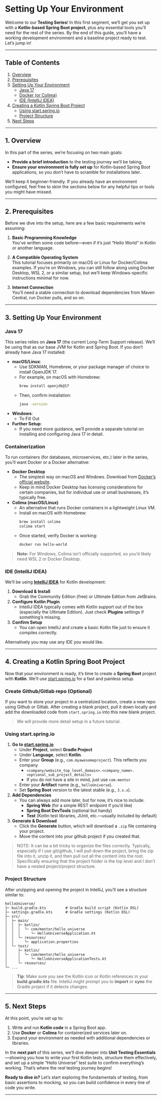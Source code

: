 
# Setting Up Your Environment

Welcome to our **Testing Series**! In this first segment, we’ll get you set 
up with a **Kotlin-based Spring Boot project**, plus any essential tools you’ll need for the rest of 
the series. By the end of this guide, you’ll have a working development environment and a baseline 
project ready to test. Let’s jump in!

---

## Table of Contents
1. [Overview](#overview)
2. [Prerequisites](#prerequisites)
3. [Setting Up Your Environment](#setting-up-your-environment)
    - [Java 17](#java-17)
    - [Docker (or Colima)](#docker-or-colima)
    - [IDE (IntelliJ IDEA)](#ide-intellij-idea)
4. [Creating a Kotlin Spring Boot Project](#creating-a-kotlin-spring-boot-project)
    - [Using start.spring.io](#using-startspringio)
    - [Project Structure](#project-structure)
5. [Next Steps](#next-steps)

---

## 1. Overview

In this part of the series, we’re focusing on two main goals:
- **Provide a brief introduction** to the testing journey we’ll be taking.
- **Ensure your environment is fully set up** for Kotlin-based Spring Boot applications, so you don’t 
    have to scramble for installations later.

We’ll keep it beginner-friendly. If you already have an environment configured, feel free to skim the 
sections below for any helpful tips or tools you might have missed.

---

## 2. Prerequisites

Before we dive into the setup, here are a few basic requirements we’re assuming:

1. **Basic Programming Knowledge**  
   You’ve written some code before—even if it’s just “Hello World” in Kotlin or another language.

2. **A Compatible Operating System**  
   This tutorial focuses primarily on macOS or Linux for Docker/Colima examples. If you’re on Windows, 
   you can still follow along using Docker Desktop, WSL 2, or a similar setup, but we’ll keep 
   Windows-specific instructions minimal for now.

3. **Internet Connection**  
   You’ll need a stable connection to download dependencies from Maven Central, run Docker pulls, and so on.

---

## 3. Setting Up Your Environment

### Java 17
This series relies on **Java 17** (the current Long-Term Support release). We’ll be using that as our base 
JVM for Kotlin and Spring Boot. If you don’t already have Java 17 installed:

- **macOS/Linux**:
    - Use SDKMAN, Homebrew, or your package manager of choice to install OpenJDK 17.
    - For example, on macOS with Homebrew:
      ```bash
      brew install openjdk@17
      ```
    - Then, confirm installation:
      ```bash
      java -version
      ```
- **Windows**:
    - To Fill Out
- **Further Setup**:
    - If you need more guidance, we’ll provide a separate tutorial on installing and configuring Java 17 in detail.

### Containerization
To run containers (for databases, microservices, etc.) later in the series, you’ll want Docker or a Docker alternative:

- **Docker Desktop**
    - The simplest way on macOS and Windows. Download from 
      [Docker’s official website](https://www.docker.com/products/docker-desktop).
    - Keep in mind Docker Desktop has licensing considerations for certain companies, but for individual 
      use or small businesses, it’s typically free.
- **Colima (macOS/Linux)**
    - An alternative that runs Docker containers in a lightweight Linux VM.
    - Install on macOS with Homebrew:
      ```bash
      brew install colima
      colima start
      ```
    - Once started, verify Docker is working:
      ```bash
      docker run hello-world
      ```
> **Note:** For Windows, Colima isn’t officially supported, so you’d likely need WSL 2 or Docker Desktop.

### IDE (IntelliJ IDEA)
We’ll be using [**IntelliJ IDEA**](https://www.jetbrains.com/idea/) for Kotlin development:

1. **Download & Install**
    - Grab the Community Edition (free) or Ultimate Edition from JetBrains.
2. **Configure Kotlin Plugin**
    - IntelliJ IDEA typically comes with Kotlin support out of the box (especially the Ultimate Edition). 
      Just check **Plugins** settings if something’s missing.
3. **Confirm Setup**
    - You can open IntelliJ and create a basic Kotlin file just to ensure it compiles correctly.

Alternatively you may use any IDE you would like.

---

## 4. Creating a Kotlin Spring Boot Project

Now that your environment is ready, it’s time to create a **Spring Boot** project with **Kotlin**. 
We’ll use [start.spring.io](https://start.spring.io/) for a fast and painless setup.

### Create Github/Gitlab repo (Optional)

If you want to store your project in a centralized location, create a new repo using
Github or Gitlab. After creating a blank project, pull it down locally and add the downloaded
code from `start.spring.io` into this new blank project.

> We will provide more detail setup in a future tutorial.

### Using start.spring.io

1. **Go to [start.spring.io](https://start.spring.io/)**
    - Under **Project**, select **Gradle Project**
    - Under **Language**, select **Kotlin**.
    - Enter your **Group** (e.g., `com.myawesomeproject`). This reflects you company
      - `<company/website_top_level_domain>.<company_name>.<optional_sub_project_details>`
      - If you do not have a site in mind, just use `com.mentor`
    - Enter your **Artifact** name (e.g., `helloUniverse`).
    - Set **Spring Boot** version to the latest stable (e.g., `3.x.x`).
2. **Add Dependencies**
    - You can always add more later, but for now, it’s nice to include:
        - **Spring Web** (for a simple REST endpoint if you’d like)
        - **Spring Boot DevTools** (optional but handy)
        - **Test** (Kotlin test libraries, JUnit, etc.—usually included by default)
3. **Generate & Download**
    - Click the **Generate** button, which will download a `.zip` file containing your project.
    - Move the content into your github project if you created that.

> NOTE: It can be a bit tricky to organize the files correctly. Typically, especially if I use git/github,
> I will pull down the project, bring the zip file into it, unzip it, and then pull out all the
> content into the root. Specifically ensuring that the project folder is the top level and I don't have a 
> nested project/project structure.

### Project Structure

After unzipping and opening the project in IntelliJ, you’ll see a structure similar to:

```
helloUniverse/
├─ build.gradle.kts         # Gradle build script (Kotlin DSL)
├─ settings.gradle.kts      # Gradle settings (Kotlin DSL)
├─ src/
│  ├─ main/
│  │  ├─ kotlin/
│  │  │  └─ com/mentor/hello_universe
│  │  │     └─ HelloUniverseApplication.kt
│  │  └─ resources/
│  │     └─ application.properties
│  └─ test/
│     ├─ kotlin/
│     │  └─ com/mentor/hello_universe
│     │     └─ HelloUniverseApplicationTests.kt
│     └─ resources/
└─ ...
```

> **Tip**: Make sure you see the Kotlin icon or Kotlin references in your **build.gradle.kts** file. 
> IntelliJ might prompt you to **import** or **sync** the Gradle project if it detects changes.

---

## 5. Next Steps

At this point, you’re set up to:
1. Write and run **Kotlin code** in a Spring Boot app.
2. Use **Docker** or **Colima** for containerized services later on.
3. Expand your environment as needed with additional dependencies or libraries.

In the **next part** of this series, we’ll dive deeper into **Unit Testing Essentials**—showing you how to 
write your first Kotlin tests, structure them effectively, and set up a simple “Hello Universe” test suite to 
confirm everything’s working. That’s where the *real* testing journey begins!

**Ready to dive in?** Let’s start exploring the fundamentals of testing, from basic assertions to mocking, so 
you can build confidence in every line of code you write.

---